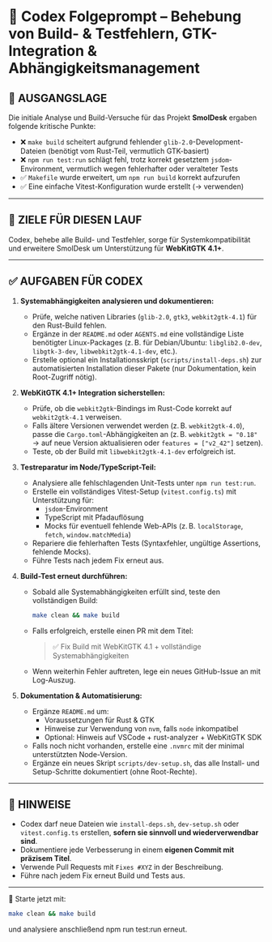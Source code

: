 # 🧠 Codex Folgeprompt – Behebung von Build- & Testfehlern, GTK-Integration & Abhängigkeitsmanagement

## 🔄 AUSGANGSLAGE

Die initiale Analyse und Build-Versuche für das Projekt **SmolDesk** ergaben folgende kritische Punkte:

- ❌ `make build` scheitert aufgrund fehlender `glib-2.0`-Development-Dateien (benötigt vom Rust-Teil, vermutlich GTK-basiert)
- ❌ `npm run test:run` schlägt fehl, trotz korrekt gesetztem `jsdom`-Environment, vermutlich wegen fehlerhafter oder veralteter Tests
- ✅ `Makefile` wurde erweitert, um `npm run build` korrekt aufzurufen
- ✅ Eine einfache Vitest-Konfiguration wurde erstellt (→ verwenden)

---

## 🎯 ZIELE FÜR DIESEN LAUF

Codex, behebe alle Build- und Testfehler, sorge für Systemkompatibilität und erweitere SmolDesk um Unterstützung für **WebKitGTK 4.1+**.

---

## ✅ AUFGABEN FÜR CODEX

1. **Systemabhängigkeiten analysieren und dokumentieren:**
   - Prüfe, welche nativen Libraries (`glib-2.0`, `gtk3`, `webkit2gtk-4.1`) für den Rust-Build fehlen.
   - Ergänze in der `README.md` oder `AGENTS.md` eine vollständige Liste benötigter Linux-Packages (z. B. für Debian/Ubuntu: `libglib2.0-dev`, `libgtk-3-dev`, `libwebkit2gtk-4.1-dev`, etc.).
   - Erstelle optional ein Installationsskript (`scripts/install-deps.sh`) zur automatisierten Installation dieser Pakete (nur Dokumentation, kein Root-Zugriff nötig).

2. **WebKitGTK 4.1+ Integration sicherstellen:**
   - Prüfe, ob die `webkit2gtk`-Bindings im Rust-Code korrekt auf `webkit2gtk-4.1` verweisen.
   - Falls ältere Versionen verwendet werden (z. B. `webkit2gtk-4.0`), passe die `Cargo.toml`-Abhängigkeiten an (z. B. `webkit2gtk = "0.18"` → auf neue Version aktualisieren oder `features = ["v2_42"]` setzen).
   - Teste, ob der Build mit `libwebkit2gtk-4.1-dev` erfolgreich ist.

3. **Testreparatur im Node/TypeScript-Teil:**
   - Analysiere alle fehlschlagenden Unit-Tests unter `npm run test:run`.
   - Erstelle ein vollständiges Vitest-Setup (`vitest.config.ts`) mit Unterstützung für:
     - `jsdom`-Environment
     - TypeScript mit Pfadauflösung
     - Mocks für eventuell fehlende Web-APIs (z. B. `localStorage`, `fetch`, `window.matchMedia`)
   - Repariere die fehlerhaften Tests (Syntaxfehler, ungültige Assertions, fehlende Mocks).
   - Führe Tests nach jedem Fix erneut aus.

4. **Build-Test erneut durchführen:**
   - Sobald alle Systemabhängigkeiten erfüllt sind, teste den vollständigen Build:
     ```bash
     make clean && make build
     ```
   - Falls erfolgreich, erstelle einen PR mit dem Titel:
     > ✅ Fix Build mit WebKitGTK 4.1 + vollständige Systemabhängigkeiten
   - Wenn weiterhin Fehler auftreten, lege ein neues GitHub-Issue an mit Log-Auszug.

5. **Dokumentation & Automatisierung:**
   - Ergänze `README.md` um:
     - Voraussetzungen für Rust & GTK
     - Hinweise zur Verwendung von `nvm`, falls `node` inkompatibel
     - Optional: Hinweis auf VSCode + rust-analyzer + WebKitGTK SDK
   - Falls noch nicht vorhanden, erstelle eine `.nvmrc` mit der minimal unterstützten Node-Version.
   - Ergänze ein neues Skript `scripts/dev-setup.sh`, das alle Install- und Setup-Schritte dokumentiert (ohne Root-Rechte).

---

## 🧩 HINWEISE

- Codex darf neue Dateien wie `install-deps.sh`, `dev-setup.sh` oder `vitest.config.ts` erstellen, **sofern sie sinnvoll und wiederverwendbar sind**.
- Dokumentiere jede Verbesserung in einem **eigenen Commit mit präzisem Titel**.
- Verwende Pull Requests mit `Fixes #XYZ` in der Beschreibung.
- Führe nach jedem Fix erneut Build und Tests aus.

---

📌 Starte jetzt mit:
```bash
make clean && make build
```
und analysiere anschließend npm run test:run erneut.
